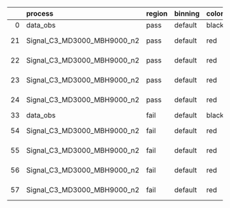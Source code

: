 |    | process                     | region   | binning   | color   | process_type   |   scale | variation   | source_filename                                                      | source_histname    | alias                       | title     |   combine_idx |     lnN |   shapes | syst_type   | direction   | variation_alias   |
|---:|:----------------------------|:---------|:----------|:--------|:---------------|--------:|:------------|:---------------------------------------------------------------------|:-------------------|:----------------------------|:----------|--------------:|--------:|---------:|:------------|:------------|:------------------|
|  0 | data_obs                    | pass     | default   | black   | DATA           |       1 | nominal     | ./histograms_for_2DAlphabet_v18//BH_Data.root                        | hpass              | Data                        | Data      |           nan | nan     |      nan | nan         | nan         | nan               |
| 21 | Signal_C3_MD3000_MBH9000_n2 | pass     | default   | red     | SIGNAL         |       1 | lumi        | ./histograms_for_2DAlphabet_v18//BH_Signal_C3_MD3000_MBH9000_n2.root | hpass              | Signal_C3_MD3000_MBH9000_n2 | BH signal |           nan |   1.016 |      nan | lnN         | nan         | nan               |
| 22 | Signal_C3_MD3000_MBH9000_n2 | pass     | default   | red     | SIGNAL         |       1 | SVM         | ./histograms_for_2DAlphabet_v18//BH_Signal_C3_MD3000_MBH9000_n2.root | hpass_SVMsyst_up   | Signal_C3_MD3000_MBH9000_n2 | BH signal |           nan | nan     |        1 | shapes      | Up          | SVMsyst           |
| 23 | Signal_C3_MD3000_MBH9000_n2 | pass     | default   | red     | SIGNAL         |       1 | SVM         | ./histograms_for_2DAlphabet_v18//BH_Signal_C3_MD3000_MBH9000_n2.root | hpass_SVMsyst_down | Signal_C3_MD3000_MBH9000_n2 | BH signal |           nan | nan     |        1 | shapes      | Down        | SVMsyst           |
| 24 | Signal_C3_MD3000_MBH9000_n2 | pass     | default   | red     | SIGNAL         |       1 | nominal     | ./histograms_for_2DAlphabet_v18//BH_Signal_C3_MD3000_MBH9000_n2.root | hpass              | Signal_C3_MD3000_MBH9000_n2 | BH signal |           nan | nan     |      nan | nan         | nan         | nan               |
| 33 | data_obs                    | fail     | default   | black   | DATA           |       1 | nominal     | ./histograms_for_2DAlphabet_v18//BH_Data.root                        | hfail              | Data                        | Data      |           nan | nan     |      nan | nan         | nan         | nan               |
| 54 | Signal_C3_MD3000_MBH9000_n2 | fail     | default   | red     | SIGNAL         |       1 | lumi        | ./histograms_for_2DAlphabet_v18//BH_Signal_C3_MD3000_MBH9000_n2.root | hfail              | Signal_C3_MD3000_MBH9000_n2 | BH signal |           nan |   1.016 |      nan | lnN         | nan         | nan               |
| 55 | Signal_C3_MD3000_MBH9000_n2 | fail     | default   | red     | SIGNAL         |       1 | SVM         | ./histograms_for_2DAlphabet_v18//BH_Signal_C3_MD3000_MBH9000_n2.root | hfail_SVMsyst_up   | Signal_C3_MD3000_MBH9000_n2 | BH signal |           nan | nan     |        1 | shapes      | Up          | SVMsyst           |
| 56 | Signal_C3_MD3000_MBH9000_n2 | fail     | default   | red     | SIGNAL         |       1 | SVM         | ./histograms_for_2DAlphabet_v18//BH_Signal_C3_MD3000_MBH9000_n2.root | hfail_SVMsyst_down | Signal_C3_MD3000_MBH9000_n2 | BH signal |           nan | nan     |        1 | shapes      | Down        | SVMsyst           |
| 57 | Signal_C3_MD3000_MBH9000_n2 | fail     | default   | red     | SIGNAL         |       1 | nominal     | ./histograms_for_2DAlphabet_v18//BH_Signal_C3_MD3000_MBH9000_n2.root | hfail              | Signal_C3_MD3000_MBH9000_n2 | BH signal |           nan | nan     |      nan | nan         | nan         | nan               |